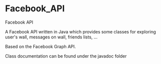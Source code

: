 Facebook_API
============

Facebook API

A Facebook API written in Java which provides some classes for exploring user's wall, messages on wall, friends lists, ...

Based on the Facebook Graph API.

Class documentation can be found under the javadoc folder

